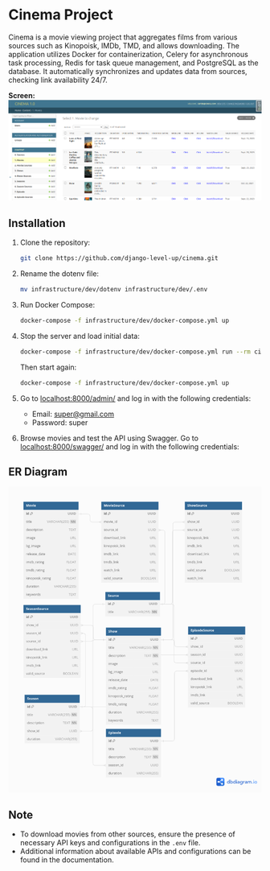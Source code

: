 # Cinema Project

Cinema is a movie viewing project that aggregates films from various sources such as Kinopoisk, IMDb, TMD, and allows downloading. The application utilizes Docker for containerization, Celery for asynchronous task processing, Redis for task queue management, and PostgreSQL as the database. It automatically synchronizes and updates data from sources, checking link availability 24/7.

**Screen:**
![Screen](SCREEN.png)

## Installation

1. Clone the repository:

    ```bash
    git clone https://github.com/django-level-up/cinema.git
    ```

2. Rename the dotenv file:

    ```bash
    mv infrastructure/dev/dotenv infrastructure/dev/.env
    ```

3. Run Docker Compose:

    ```bash
    docker-compose -f infrastructure/dev/docker-compose.yml up
    ```

4. Stop the server and load initial data:

    ```bash
    docker-compose -f infrastructure/dev/docker-compose.yml run --rm cinema_app_dev sh -c "python3 manage.py import_movies && python3 manage.py import_shows"
    ```

    Then start again:

    ```bash
    docker-compose -f infrastructure/dev/docker-compose.yml up
    ```

5. Go to [localhost:8000/admin/](http://localhost:8000/admin/) and log in with the following credentials:
   - Email: super@gmail.com
   - Password: super

6. Browse movies and test the API using Swagger. Go to [localhost:8000/swagger/](http://localhost:8000/swagger/) and log in with the following credentials:

## ER Diagram

![ER Diagram](ER.png)

## Note

- To download movies from other sources, ensure the presence of necessary API keys and configurations in the `.env` file.
- Additional information about available APIs and configurations can be found in the documentation.
